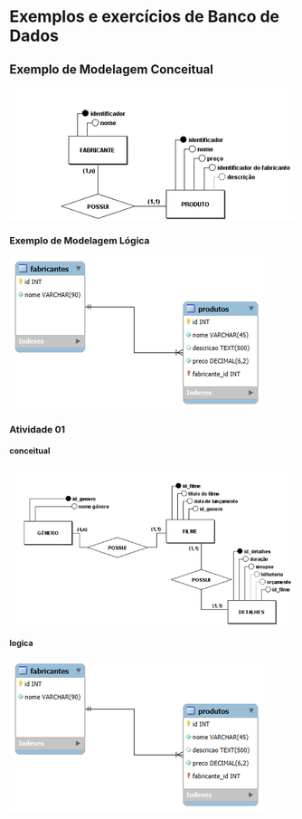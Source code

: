 # Exemplos e exercícios de Banco de Dados

## Exemplo de Modelagem Conceitual

![Entidades, atributos e relacionamento](modelagem-conceitual/Modelo-Conceitual.png)

### Exemplo de Modelagem Lógica

![Tabelas, colunas e relacionamento](modelagem-logica/Modelo-Logico.png)

### Atividade 01

#### conceitual
![Entidades, atributos e relacionamento](modelagem-conceitual/01-atividade-conceitual.png)

#### logica
![Tabelas, colunas e relacionamento](modelagem-logica/Modelo-Logico.png)
